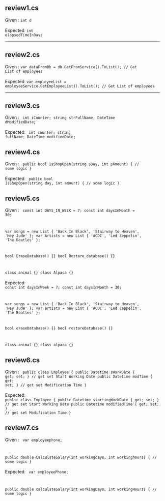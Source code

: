 ## review1.cs
Given : <code>int d</code>
<br></br>
Expected: <code>int elapsedTimeInDays</code>
<hr></hr>

## review2.cs
Given : <code>var dataFromDb = db.GetFromService().ToList(); // Get List of employees </code>
<br></br>
Expected: <code>var employeeList = employeeService.GetEmployeeList().ToList(); // Get List of employees </code>

<hr></hr>

## review3.cs
Given : 
<code>
int iCounter;
string strFullName;
DateTime dModifiedDate;</code>
<br></br>
Expected: 
<code>
int counter;
string fullName;
DateTime modifiedDate;
</code>

## review4.cs
Given : 
<code>
public bool IsShopOpen(string pDay, int pAmount)
{
    // some logic
}
</code>
<br></br>
Expected: 
<code>
public bool IsShopOpen(string day, int amount)
{
    // some logic
}
</code>

## review5.cs
Given : 
<code>
const int DAYS_IN_WEEK = 7;
const int daysInMonth = 30;

var songs = new List<string> { 'Back In Black', 'Stairway to Heaven', 'Hey Jude' };
var Artists = new List<string> { 'ACDC', 'Led Zeppelin', 'The Beatles' };

bool EraseDatabase() {}
bool Restore_database() {}

class animal {}
class Alpaca {}
</code>
<br></br>
Expected: 
<code>
const int daysInWeek = 7;
const int daysInMonth = 30;

var songs = new List<string> { 'Back In Black', 'Stairway to Heaven', 'Hey Jude' };
var artists = new List<string> { 'ACDC', 'Led Zeppelin', 'The Beatles' };

bool eraseDatabase() {}
bool restoreDatabase() {}

class animal {}
class alpaca {}
</code>

## review6.cs
Given : 
<code>
public class Employee
{
    public Datetime sWorkDate { get; set; } // get set Start Working Date
    public Datetime modTime { get; set; } // get set Modification Time
}
</code>
<br></br>
Expected: 
<code>
public class Employee
{
    public Datetime startingWorkDate { get; set; } // get set Start Working Date
    public Datetime modifiedTime { get; set; } // get set Modification Time
}
</code>

## review7.cs
Given : 
<code>
var employeephone;

public double CalculateSalary(int workingdays, int workinghours)
{
    // some logic
}
</code>
<br></br>
Expected: 
<code>
var employeePhone;

public double calculateSalary(int workingDays, int workingHours)
{
    // some logic
}
</code>

